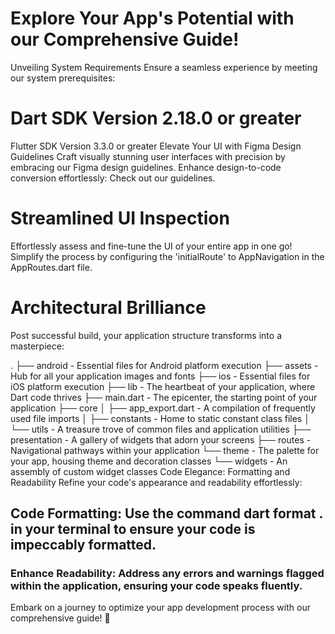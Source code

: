  # Explore Your App's Potential with our Comprehensive Guide!
Unveiling System Requirements
Ensure a seamless experience by meeting our system prerequisites:

# Dart SDK Version 2.18.0 or greater
Flutter SDK Version 3.3.0 or greater
Elevate Your UI with Figma Design Guidelines
Craft visually stunning user interfaces with precision by embracing our Figma design guidelines. Enhance design-to-code conversion effortlessly: Check out our guidelines.

# Streamlined UI Inspection
Effortlessly assess and fine-tune the UI of your entire app in one go! Simplify the process by configuring the 'initialRoute' to AppNavigation in the AppRoutes.dart file.

# Architectural Brilliance
Post successful build, your application structure transforms into a masterpiece:


.
├── android          - Essential files for Android platform execution
├── assets           - Hub for all your application images and fonts
├── ios              - Essential files for iOS platform execution
├── lib              - The heartbeat of your application, where Dart code thrives
    ├── main.dart    - The epicenter, the starting point of your application
    ├── core
    │   ├── app_export.dart  - A compilation of frequently used file imports
    │   ├── constants        - Home to static constant class files
    │   └── utils            - A treasure trove of common files and application utilities
    ├── presentation         - A gallery of widgets that adorn your screens
    ├── routes               - Navigational pathways within your application
    └── theme                - The palette for your app, housing theme and decoration classes
    └── widgets              - An assembly of custom widget classes
Code Elegance: Formatting and Readability
Refine your code's appearance and readability effortlessly:

## Code Formatting: Use the command dart format . in your terminal to ensure your code is impeccably formatted.
### Enhance Readability: Address any errors and warnings flagged within the application, ensuring your code speaks fluently.
Embark on a journey to optimize your app development process with our comprehensive guide! 🚀
